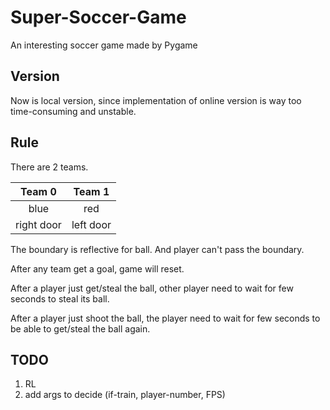 # Super-Soccer-Game
An interesting soccer game made by Pygame

## Version
Now is local version, since implementation of online version is way too
time-consuming and unstable.

## Rule
There are 2 teams.

| Team 0 | Team 1 |
| :----: | :----: |
|blue|red|
|right door| left door |

The boundary is reflective for ball. And player can't pass the boundary.

After any team get a goal, game will reset.

After a player just get/steal the ball, other player need to wait for few seconds to steal its ball.

After a player just shoot the ball, the player need to wait for few seconds to be able to get/steal the ball again.

## TODO
1. RL
2. add args to decide (if-train, player-number, FPS)